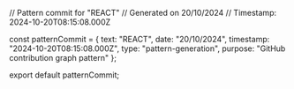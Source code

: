 // Pattern commit for "REACT"
// Generated on 20/10/2024
// Timestamp: 2024-10-20T08:15:08.000Z

const patternCommit = {
  text: "REACT",
  date: "20/10/2024",
  timestamp: "2024-10-20T08:15:08.000Z",
  type: "pattern-generation",
  purpose: "GitHub contribution graph pattern"
};

export default patternCommit;
